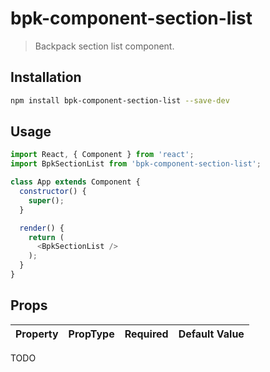 # bpk-component-section-list

> Backpack section list component.

## Installation

```sh
npm install bpk-component-section-list --save-dev
```

## Usage

```js
import React, { Component } from 'react';
import BpkSectionList from 'bpk-component-section-list';

class App extends Component {
  constructor() {
    super();
  }

  render() {
    return (
      <BpkSectionList />
    );
  }
}
```

## Props

| Property              | PropType                      | Required | Default Value |
| --------------------- | ----------------------------- | -------- | ------------- |
TODO
